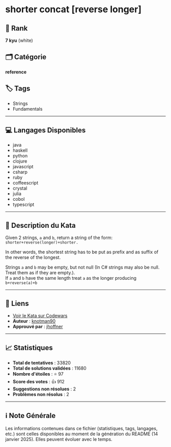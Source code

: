 # shorter concat [reverse longer]

## 🏅 Rank
**7 kyu** (white)

## 🗂️ Catégorie
**reference**

## 🏷️ Tags
- Strings
- Fundamentals

---

## 💻 Langages Disponibles
- java
- haskell
- python
- clojure
- javascript
- csharp
- ruby
- coffeescript
- crystal
- julia
- cobol
- typescript

---

## 📜 Description du Kata

Given 2 strings, `a` and `b`, return a string of the form: `shorter+reverse(longer)+shorter.`


In other words, the shortest string has to be put as prefix and as suffix of the reverse of the longest.

Strings `a` and `b` may be empty, but not null (In C# strings may also be null. Treat them as if they are empty.).  
If `a` and `b` have the same length treat `a` as the longer producing `b+reverse(a)+b`

---

## 🔗 Liens
- [Voir le Kata sur Codewars](https://www.codewars.com/kata/54557d61126a00423b000a45)
- **Auteur** : [knotman90](https://www.codewars.com/users/knotman90)
- **Approuvé par** : [jhoffner](https://www.codewars.com/users/jhoffner)

---

## 📈 Statistiques
- **Total de tentatives** : 33820
- **Total de solutions validées** : 11680
- **Nombre d'étoiles** : ⭐ 97
- **Score des votes** : 👍 912
- **Suggestions non résolues** : 2
- **Problèmes non résolus** : 2

---

## ℹ️ Note Générale
Les informations contenues dans ce fichier (statistiques, tags, langages, etc.) sont celles disponibles au moment de la génération du README (14 janvier 2025). Elles peuvent évoluer avec le temps.
